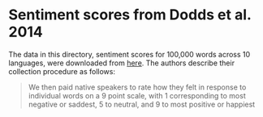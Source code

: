 # Sentiment scores from Dodds et al. 2014

The data in this directory, sentiment scores for 100,000 words across 10 languages,
were downloaded from [here](http://www.uvm.edu/storylab/share/papers/dodds2014a/data.html).
The authors describe their collection procedure as follows:

> We then paid native speakers to rate how they felt in response to individual
> words on a 9 point scale, with 1 corresponding to most negative or saddest, 5
> to neutral, and 9 to most positive or happiest 
